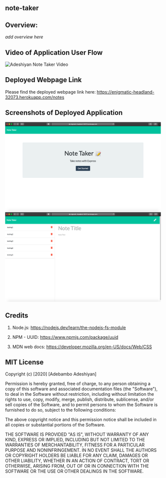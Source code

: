 ## note-taker

## Overview:

_add overview here_

## Video of Application User Flow

![Adeshiyan Note Taker Video](./assets/teamgenvid.gif)

## Deployed Webpage Link

Please find the deployed webpage link here: https://enigmatic-headland-32073.herokuapp.com/notes

## Screenshots of Deployed Application

![Adeshiyan Note Taker](./public/assets/notetaker1.png)
![Adeshiyan Note Taker](./public/assets/notetaker2.png)

## Credits

1. Node.js: https://nodejs.dev/learn/the-nodejs-fs-module

2. NPM - UUID: https://www.npmjs.com/package/uuid

3. MDN web docs: https://developer.mozilla.org/en-US/docs/Web/CSS

## MIT License

Copyright (c) [2020] [Adebambo Adeshiyan]

Permission is hereby granted, free of charge, to any person obtaining a copy
of this software and associated documentation files (the "Software"), to deal
in the Software without restriction, including without limitation the rights
to use, copy, modify, merge, publish, distribute, sublicense, and/or sell
copies of the Software, and to permit persons to whom the Software is
furnished to do so, subject to the following conditions:

The above copyright notice and this permission notice shall be included in all
copies or substantial portions of the Software.

THE SOFTWARE IS PROVIDED "AS IS", WITHOUT WARRANTY OF ANY KIND, EXPRESS OR
IMPLIED, INCLUDING BUT NOT LIMITED TO THE WARRANTIES OF MERCHANTABILITY,
FITNESS FOR A PARTICULAR PURPOSE AND NONINFRINGEMENT. IN NO EVENT SHALL THE
AUTHORS OR COPYRIGHT HOLDERS BE LIABLE FOR ANY CLAIM, DAMAGES OR OTHER
LIABILITY, WHETHER IN AN ACTION OF CONTRACT, TORT OR OTHERWISE, ARISING FROM,
OUT OF OR IN CONNECTION WITH THE SOFTWARE OR THE USE OR OTHER DEALINGS IN THE
SOFTWARE.
